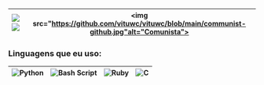 <img src="https://github-readme-stats.vercel.app/api?username=vituwc&show_icons=true&theme=transparent&date=<timestamp>" width="fill"/> <br/> <img src="https://github-readme-stats.vercel.app/api/top-langs/?username=vituwc&layout=compact&theme=transparent&date=<timestamp>" width="fill"/> | <img src="https://github.com/vituwc/vituwc/blob/main/communist-github.jpg"alt="Comunista"> |
| :-: | :-: |

### Linguagens que eu uso:

| ![Python](https://img.shields.io/badge/python-3670A0?style=for-the-badge&logo=python&logoColor=ffdd54) | ![Bash Script](https://img.shields.io/badge/bash_script-%23121011.svg?style=for-the-badge&logo=gnu-bash&logoColor=white) | ![Ruby](https://img.shields.io/badge/ruby-%23CC342D.svg?style=for-the-badge&logo=ruby&logoColor=white) | ![C](https://img.shields.io/badge/c-%2300599C.svg?style=for-the-badge&logo=c&logoColor=white) |
| :-: | :-: | :-: | :-: |
